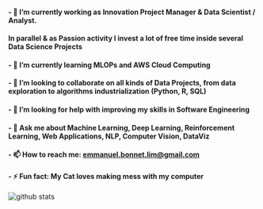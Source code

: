 #### - 🔭 I’m currently working as Innovation Project Manager & Data Scientist / Analyst.
####      In parallel & as Passion activity I invest a lot of free time inside several Data Science Projects 
#### - 🌱 I’m currently learning MLOPs and AWS Cloud Computing
#### - 👯 I’m looking to collaborate on all kinds of Data Projects, from data exploration to algorithms industrialization (Python, R, SQL)
#### - 🤔 I’m looking for help with improving my skills in Software Engineering
#### - 💬 Ask me about Machine Learning, Deep Learning, Reinforcement Learning, Web Applications, NLP, Computer Vision, DataViz
#### - 📫 How to reach me: emmanuel.bonnet.lim@gmail.com 
#### - ⚡ Fun fact: My Cat loves making mess with my computer

![github stats](https://github-readme-stats.vercel.app/api?username=Manu87DS&show_icons=true&theme=radical)

